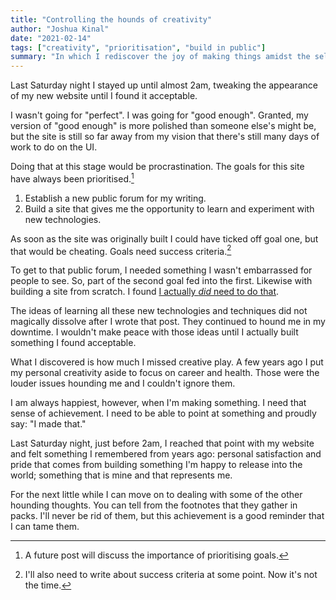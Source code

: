 ```yaml
---
title: "Controlling the hounds of creativity"
author: "Joshua Kinal"
date: "2021-02-14"
tags: ["creativity", "prioritisation", "build in public"]
summary: "In which I rediscover the joy of making things amidst the self-critical thoughts and ever increasing lists of things to do."
---
```


Last Saturday night I stayed up until almost 2am, tweaking the appearance of my new website until I found it acceptable.

I wasn't going for "perfect". I was going for "good enough". Granted, my version of "good enough" is more polished than someone else's might be, but the site is still so far away from my vision that there's still many days of work to do on the UI.

Doing that at this stage would be procrastination. The goals for this site have always been prioritised.[^1]

1. Establish a new public forum for my writing.
2. Build a site that gives me the opportunity to learn and experiment with new technologies.

As soon as the site was originally built I could have ticked off goal one, but that would be cheating. Goals need success criteria.[^2]

To get to that public forum, I needed something I wasn't embarrassed for people to see. So, part of the second goal fed into the first. Likewise with building a site from scratch. I found [I actually _did_ need to do that](http://littlerunningbear.com/11020/its-the-perfect-apostrophe-charlie-brown/).

The ideas of learning all these new technologies and techniques did not magically dissolve after I wrote that post. They continued to hound me in my downtime. I wouldn't make peace with those ideas until I actually built something I found acceptable.

What I discovered is how much I missed creative play. A few years ago I put my personal creativity aside to focus on career and health. Those were the louder issues hounding me and I couldn't ignore them.

I am always happiest, however, when I'm making something. I need that sense of achievement. I need to be able to point at something and proudly say: "I made that."

Last Saturday night, just before 2am, I reached that point with my website and felt something I remembered from years ago: personal satisfaction and pride that comes from building something I'm happy to release into the world; something that is mine and that represents me.

For the next little while I can move on to dealing with some of the other hounding thoughts. You can tell from the footnotes that they gather in packs. I'll never be rid of them, but this achievement is a good reminder that I can tame them.

[^1]: A future post will discuss the importance of prioritising goals.
[^2]: I'll also need to write about success criteria at some point. Now it's not the time.

